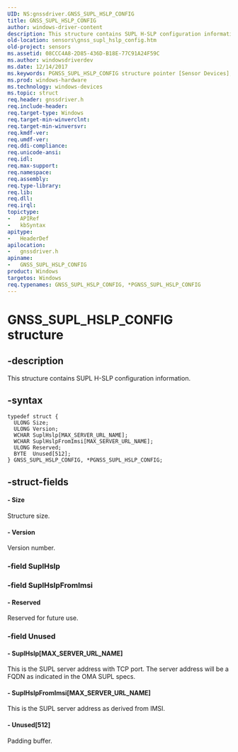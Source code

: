 ```yaml
---
UID: NS:gnssdriver.GNSS_SUPL_HSLP_CONFIG
title: GNSS_SUPL_HSLP_CONFIG
author: windows-driver-content
description: This structure contains SUPL H-SLP configuration information.
old-location: sensors\gnss_supl_hslp_config.htm
old-project: sensors
ms.assetid: 08CCC4A8-2D85-436D-B18E-77C91A24F59C
ms.author: windowsdriverdev
ms.date: 12/14/2017
ms.keywords: PGNSS_SUPL_HSLP_CONFIG structure pointer [Sensor Devices], PGNSS_SUPL_HSLP_CONFIG, sensors.gnss_supl_hslp_config, GNSS_SUPL_HSLP_CONFIG structure [Sensor Devices], *PGNSS_SUPL_HSLP_CONFIG, gnssdriver/GNSS_SUPL_HSLP_CONFIG, GNSS_SUPL_HSLP_CONFIG, gnssdriver/PGNSS_SUPL_HSLP_CONFIG
ms.prod: windows-hardware
ms.technology: windows-devices
ms.topic: struct
req.header: gnssdriver.h
req.include-header: 
req.target-type: Windows
req.target-min-winverclnt: 
req.target-min-winversvr: 
req.kmdf-ver: 
req.umdf-ver: 
req.ddi-compliance: 
req.unicode-ansi: 
req.idl: 
req.max-support: 
req.namespace: 
req.assembly: 
req.type-library: 
req.lib: 
req.dll: 
req.irql: 
topictype:
-	APIRef
-	kbSyntax
apitype:
-	HeaderDef
apilocation:
-	gnssdriver.h
apiname:
-	GNSS_SUPL_HSLP_CONFIG
product: Windows
targetos: Windows
req.typenames: GNSS_SUPL_HSLP_CONFIG, *PGNSS_SUPL_HSLP_CONFIG
---
```


# GNSS_SUPL_HSLP_CONFIG structure


## -description


This structure contains SUPL H-SLP configuration information.


## -syntax


````
typedef struct {
  ULONG Size;
  ULONG Version;
  WCHAR SuplHslp[MAX_SERVER_URL_NAME];
  WCHAR SuplHslpFromImsi[MAX_SERVER_URL_NAME];
  ULONG Reserved;
  BYTE  Unused[512];
} GNSS_SUPL_HSLP_CONFIG, *PGNSS_SUPL_HSLP_CONFIG;
````


## -struct-fields




#### - Size

Structure size.


#### - Version

Version number.


### -field SuplHslp

 


### -field SuplHslpFromImsi

 


#### - Reserved

Reserved for future use.


### -field Unused

 



#### - SuplHslp[MAX_SERVER_URL_NAME]

This is the SUPL server address with TCP port. The server address will be a FQDN as indicated in the OMA SUPL specs.


#### - SuplHslpFromImsi[MAX_SERVER_URL_NAME]

This is the SUPL server address as derived from IMSI.


#### - Unused[512]

Padding buffer.

